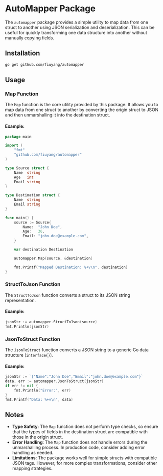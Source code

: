 # AutoMapper Package

The `automapper` package provides a simple utility to map data from one struct to another using JSON serialization and deserialization. This can be useful for quickly transforming one data structure into another without manually copying fields.

## Installation

```bash
go get github.com/fiuyang/automapper
```

## Usage

### Map Function

The `Map` function is the core utility provided by this package. It allows you to map data from one struct to another by converting the origin struct to JSON and then unmarshalling it into the destination struct.

#### Example:

```go
package main

import (
    "fmt"
    "github.com/fiuyang/automapper"
)

type Source struct {
    Name  string
    Age   int
    Email string
}

type Destination struct {
    Name  string
    Email string
}

func main() {
	source := Source{
		Name:  "John Doe",
		Age:   30,
		Email: "john.doe@example.com",
	}

    var destination Destination

    automapper.Map(source, &destination)

    fmt.Printf("Mapped Destination: %+v\n", destination)
}
```

### StructToJson Function

The `StructToJson` function converts a struct to its JSON string representation.

#### Example:

```go
jsonStr := automapper.StructToJson(source)
fmt.Println(jsonStr)
```

### JsonToStruct Function

The `JsonToStruct` function converts a JSON string to a generic Go data structure (`interface{}`).

#### Example:

```go
jsonStr := `{"Name":"John Doe","Email":"john.doe@example.com"}`
data, err := automapper.JsonToStruct(jsonStr)
if err != nil {
    fmt.Println("Error:", err)
}
fmt.Printf("Data: %+v\n", data)
```

## Notes

- **Type Safety**: The `Map` function does not perform type checks, so ensure that the types of fields in the destination struct are compatible with those in the origin struct.
- **Error Handling**: The `Map` function does not handle errors during the unmarshalling process. In production code, consider adding error handling as needed.
- **Limitations**: The package works well for simple structs with compatible JSON tags. However, for more complex transformations, consider other mapping strategies.